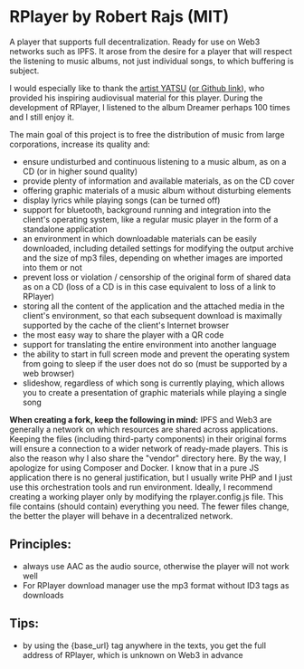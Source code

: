 # RPlayer by Robert Rajs (MIT)

  A player that supports full decentralization. Ready for use on Web3 networks such as IPFS. It arose from the desire for a player that will respect the listening to music albums, not just individual songs, to which buffering is subject.

  I would especially like to thank the [artist YATSU](https://yatsuband.bandcamp.com/) ([or Github link](https://github.com/michaldivis)), who provided his inspiring audiovisual material for this player. During the development of RPlayer, I listened to the album Dreamer perhaps 100 times and I still enjoy it.
  
  The main goal of this project is to free the distribution of music from large corporations, increase its quality and:
* ensure undisturbed and continuous listening to a music album, as on a CD (or in higher sound quality)
* provide plenty of information and available materials, as on the CD cover
* offering graphic materials of a music album without disturbing elements
* display lyrics while playing songs (can be turned off)
* support for bluetooth, background running and integration into the client's operating system, like a regular music player in the form of a standalone application
* an environment in which downloadable materials can be easily downloaded, including detailed settings for modifying the output archive and the size of mp3 files, depending on whether images are imported into them or not
* prevent loss or violation / censorship of the original form of shared data as on a CD (loss of a CD is in this case equivalent to loss of a link to RPlayer)
* storing all the content of the application and the attached media in the client's environment, so that each subsequent download is maximally supported by the cache of the client's Internet browser
* the most easy way to share the player with a QR code
* support for translating the entire environment into another language
* the ability to start in full screen mode and prevent the operating system from going to sleep if the user does not do so (must be supported by a web browser)
* slideshow, regardless of which song is currently playing, which allows you to create a presentation of graphic materials while playing a single song

**When creating a fork, keep the following in mind:** IPFS and Web3 are generally a network on which resources are shared across applications. Keeping the files (including third-party components) in their original forms will ensure a connection to a wider network of ready-made players. This is also the reason why I also share the "vendor" directory here. By the way, I apologize for using Composer and Docker. I know that in a pure JS application there is no general justification, but I usually write PHP and I just use this orchestration tools and run environment. Ideally, I recommend creating a working player only by modifying the rplayer.config.js file. This file contains (should contain) everything you need. The fewer files change, the better the player will behave in a decentralized network.

## Principles:

* always use AAC as the audio source, otherwise the player will not work well
* For RPlayer download manager use the mp3 format without ID3 tags as downloads

## Tips:

* by using the {base_url} tag anywhere in the texts, you get the full address of RPlayer, which is unknown on Web3 in advance

